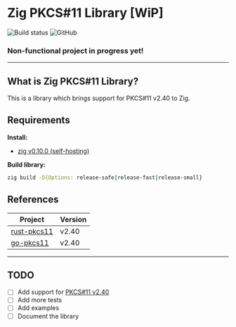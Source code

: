 # Zig PKCS#11 Library [WiP]

![Build status](https://github.com/kassane/zig-pkcs11/workflows/CI/badge.svg)
![GitHub](https://img.shields.io/github/license/kassane/zig-pkcs11?style=flat-square)


### Non-functional project in progress yet!

---

## What is Zig PKCS#11 Library?


This is a library which brings support for PKCS#11 v2.40 to Zig.



## Requirements

**Install:**

- [zig v0.10.0 (self-hosting)](https://ziglang/download)


**Build library:**

```bash
zig build -D{Options: release-safe|release-fast|release-small}
```


## References

| Project | Version |
| ------- | ------- |
|[rust-pkcs11](https://github.com/mheese/rust-pkcs11)| v2.40 |
|[go-pkcs11](https://github.com/miekg/pkcs11)| v2.40 |

---
## TODO

- [ ] Add support for [PKCS#11 v2.40](http://docs.oasis-open.org/pkcs11/pkcs11-base/v2.40/os/pkcs11-base-v2.40-os.html)
- [ ] Add more tests
- [ ] Add examples
- [ ] Document the library